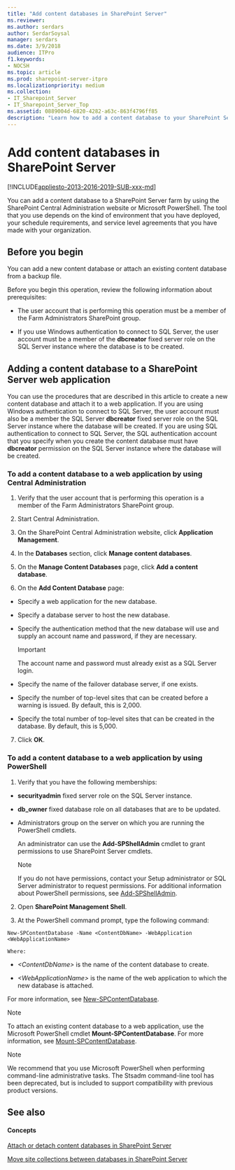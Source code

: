 ```yaml
---
title: "Add content databases in SharePoint Server"
ms.reviewer: 
ms.author: serdars
author: SerdarSoysal
manager: serdars
ms.date: 3/9/2018
audience: ITPro
f1.keywords:
- NOCSH
ms.topic: article
ms.prod: sharepoint-server-itpro
ms.localizationpriority: medium
ms.collection:
- IT_Sharepoint_Server
- IT_Sharepoint_Server_Top
ms.assetid: 0889004d-6820-4282-a63c-863f4796ff85
description: "Learn how to add a content database to your SharePoint Server farm."
---
```


# Add content databases in SharePoint Server

[!INCLUDE[appliesto-2013-2016-2019-SUB-xxx-md](../includes/appliesto-2013-2016-2019-SUB-xxx-md.md)]

You can add a content database to a SharePoint Server farm by using the SharePoint Central Administration website or Microsoft PowerShell. The tool that you use depends on the kind of environment that you have deployed, your schedule requirements, and service level agreements that you have made with your organization.
  
    
## Before you begin
<a name="begin"> </a>

You can add a new content database or attach an existing content database from a backup file.
  
Before you begin this operation, review the following information about prerequisites:
  
- The user account that is performing this operation must be a member of the Farm Administrators SharePoint group.
    
- If you use Windows authentication to connect to SQL Server, the user account must be a member of the **dbcreator** fixed server role on the SQL Server instance where the database is to be created. 
    
## Adding a content database to a SharePoint Server web application
<a name="proc1"> </a>

You can use the procedures that are described in this article to create a new content database and attach it to a web application. If you are using Windows authentication to connect to SQL Server, the user account must also be a member the SQL Server **dbcreator** fixed server role on the SQL Server instance where the database will be created. If you are using SQL authentication to connect to SQL Server, the SQL authentication account that you specify when you create the content database must have **dbcreator** permission on the SQL Server instance where the database will be created. 
  
### To add a content database to a web application by using Central Administration

1. Verify that the user account that is performing this operation is a member of the Farm Administrators SharePoint group.
    
2. Start Central Administration.
    
3. On the SharePoint Central Administration website, click **Application Management**.
    
4. In the **Databases** section, click **Manage content databases**.
    
5. On the **Manage Content Databases** page, click **Add a content database**.
    
6. On the **Add Content Database** page: 
    
  - Specify a web application for the new database.
    
  - Specify a database server to host the new database.
    
  - Specify the authentication method that the new database will use and supply an account name and password, if they are necessary.
    
    > [!IMPORTANT]
    > The account name and password must already exist as a SQL Server login. 
  
  - Specify the name of the failover database server, if one exists.
    
  - Specify the number of top-level sites that can be created before a warning is issued. By default, this is 2,000.
    
  - Specify the total number of top-level sites that can be created in the database. By default, this is 5,000.
    
7. Click **OK**.
    
### To add a content database to a web application by using PowerShell

1. Verify that you have the following memberships:
    
  - **securityadmin** fixed server role on the SQL Server instance. 
    
  - **db_owner** fixed database role on all databases that are to be updated. 
    
  - Administrators group on the server on which you are running the PowerShell cmdlets.
    
    An administrator can use the **Add-SPShellAdmin** cmdlet to grant permissions to use SharePoint Server cmdlets. 
    
    > [!NOTE]
    > If you do not have permissions, contact your Setup administrator or SQL Server administrator to request permissions. For additional information about PowerShell permissions, see [Add-SPShellAdmin](/powershell/module/sharepoint-server/Add-SPShellAdmin?view=sharepoint-ps). 
  
2. Open **SharePoint Management Shell**.
    
3. At the PowerShell command prompt, type the following command:
    
  ```
  New-SPContentDatabase -Name <ContentDbName> -WebApplication <WebApplicationName>
  ```

    Where:
    
  -  _\<ContentDbName\>_ is the name of the content database to create. 
    
  -  _\<WebApplicationName\>_ is the name of the web application to which the new database is attached. 
    
For more information, see [New-SPContentDatabase](/powershell/module/sharepoint-server/New-SPContentDatabase?view=sharepoint-ps).
  
> [!NOTE]
> To attach an existing content database to a web application, use the Microsoft PowerShell cmdlet **Mount-SPContentDatabase**. For more information, see [Mount-SPContentDatabase](/powershell/module/sharepoint-server/Mount-SPContentDatabase?view=sharepoint-ps). 
  
> [!NOTE]
> We recommend that you use Microsoft PowerShell when performing command-line administrative tasks. The Stsadm command-line tool has been deprecated, but is included to support compatibility with previous product versions. 
  
## See also
<a name="proc1"> </a>

#### Concepts

[Attach or detach content databases in SharePoint Server](attach-or-detach-content-databases.md)
  
[Move site collections between databases in SharePoint Server](move-site-collections-between-databases.md)


